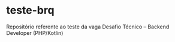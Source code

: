# teste-brq
Repositório referente ao teste da vaga Desafio Técnico – Backend Developer (PHP/Kotlin) 

